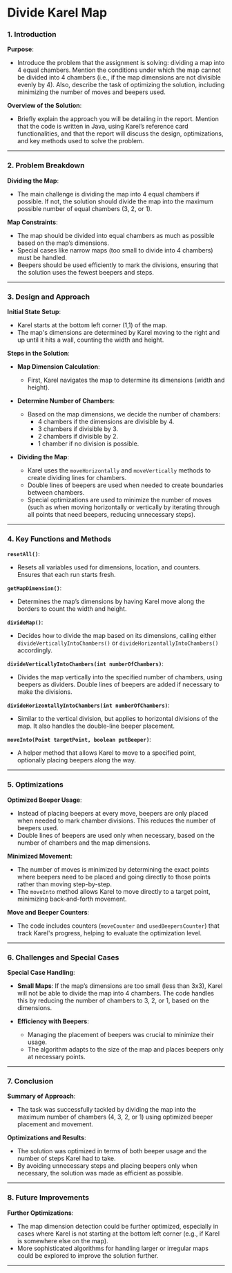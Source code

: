 # Divide Karel Map

### **1. Introduction**
**Purpose**:
- Introduce the problem that the assignment is solving: dividing a map into 4 equal chambers. Mention the conditions under which the map cannot be divided into 4 chambers (i.e., if the map dimensions are not divisible evenly by 4). Also, describe the task of optimizing the solution, including minimizing the number of moves and beepers used.

**Overview of the Solution**:
- Briefly explain the approach you will be detailing in the report. Mention that the code is written in Java, using Karel’s reference card functionalities, and that the report will discuss the design, optimizations, and key methods used to solve the problem.

---

### **2. Problem Breakdown**

**Dividing the Map**:
- The main challenge is dividing the map into 4 equal chambers if possible. If not, the solution should divide the map into the maximum possible number of equal chambers (3, 2, or 1).

**Map Constraints**:
- The map should be divided into equal chambers as much as possible based on the map’s dimensions.
- Special cases like narrow maps (too small to divide into 4 chambers) must be handled.
- Beepers should be used efficiently to mark the divisions, ensuring that the solution uses the fewest beepers and steps.

---

### **3. Design and Approach**

**Initial State Setup**:
- Karel starts at the bottom left corner (1,1) of the map.
- The map's dimensions are determined by Karel moving to the right and up until it hits a wall, counting the width and height.

**Steps in the Solution**:
- **Map Dimension Calculation**:
    - First, Karel navigates the map to determine its dimensions (width and height).

- **Determine Number of Chambers**:
    - Based on the map dimensions, we decide the number of chambers:
        - 4 chambers if the dimensions are divisible by 4.
        - 3 chambers if divisible by 3.
        - 2 chambers if divisible by 2.
        - 1 chamber if no division is possible.

- **Dividing the Map**:
    - Karel uses the `moveHorizontally` and `moveVertically` methods to create dividing lines for chambers.
    - Double lines of beepers are used when needed to create boundaries between chambers.
    - Special optimizations are used to minimize the number of moves (such as when moving horizontally or vertically by iterating through all points that need beepers, reducing unnecessary steps).

---

### **4. Key Functions and Methods**

**`resetAll()`**:
- Resets all variables used for dimensions, location, and counters. Ensures that each run starts fresh.

**`getMapDimension()`**:
- Determines the map’s dimensions by having Karel move along the borders to count the width and height.

**`divideMap()`**:
- Decides how to divide the map based on its dimensions, calling either `divideVerticallyIntoChambers()` or `divideHorizontallyIntoChambers()` accordingly.

**`divideVerticallyIntoChambers(int numberOfChambers)`**:
- Divides the map vertically into the specified number of chambers, using beepers as dividers. Double lines of beepers are added if necessary to make the divisions.

**`divideHorizontallyIntoChambers(int numberOfChambers)`**:
- Similar to the vertical division, but applies to horizontal divisions of the map. It also handles the double-line beeper placement.

**`moveInto(Point targetPoint, boolean putBeeper)`**:
- A helper method that allows Karel to move to a specified point, optionally placing beepers along the way.

---

### **5. Optimizations**

**Optimized Beeper Usage**:
- Instead of placing beepers at every move, beepers are only placed when needed to mark chamber divisions. This reduces the number of beepers used.
- Double lines of beepers are used only when necessary, based on the number of chambers and the map dimensions.

**Minimized Movement**:
- The number of moves is minimized by determining the exact points where beepers need to be placed and going directly to those points rather than moving step-by-step.
- The `moveInto` method allows Karel to move directly to a target point, minimizing back-and-forth movement.

**Move and Beeper Counters**:
- The code includes counters (`moveCounter` and `usedBeepersCounter`) that track Karel's progress, helping to evaluate the optimization level.

---

### **6. Challenges and Special Cases**

**Special Case Handling**:
- **Small Maps**: If the map’s dimensions are too small (less than 3x3), Karel will not be able to divide the map into 4 chambers. The code handles this by reducing the number of chambers to 3, 2, or 1, based on the dimensions.

- **Efficiency with Beepers**:
    - Managing the placement of beepers was crucial to minimize their usage.
    - The algorithm adapts to the size of the map and places beepers only at necessary points.

---

### **7. Conclusion**

**Summary of Approach**:
- The task was successfully tackled by dividing the map into the maximum number of chambers (4, 3, 2, or 1) using optimized beeper placement and movement.

**Optimizations and Results**:
- The solution was optimized in terms of both beeper usage and the number of steps Karel had to take.
- By avoiding unnecessary steps and placing beepers only when necessary, the solution was made as efficient as possible.

---

### **8. Future Improvements**

**Further Optimizations**:
- The map dimension detection could be further optimized, especially in cases where Karel is not starting at the bottom left corner (e.g., if Karel is somewhere else on the map).
- More sophisticated algorithms for handling larger or irregular maps could be explored to improve the solution further.

---
